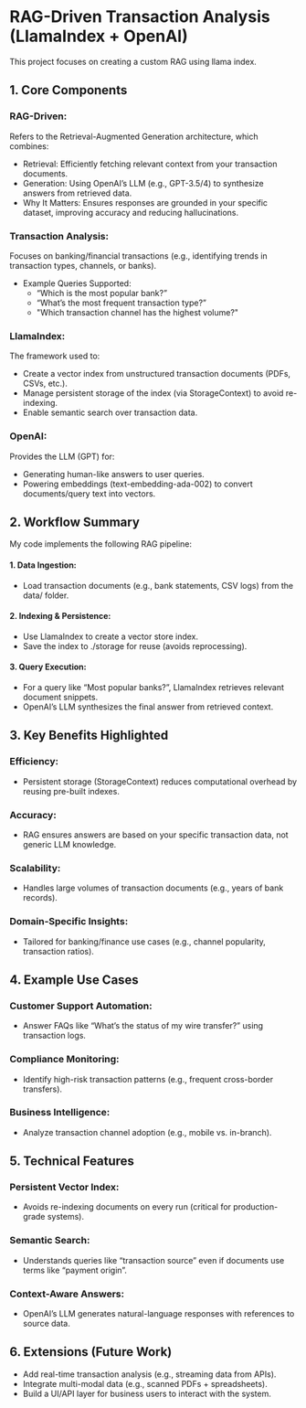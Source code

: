 # RAG-Driven Transaction Analysis (LlamaIndex + OpenAI)

This project focuses on creating a custom RAG using llama index.


## 1. Core Components
### RAG-Driven:
Refers to the Retrieval-Augmented Generation architecture, which combines: 
- Retrieval: Efficiently fetching relevant context from your transaction documents.
- Generation: Using OpenAI’s LLM (e.g., GPT-3.5/4) to synthesize answers from retrieved data.
- Why It Matters: Ensures responses are grounded in your specific dataset, improving accuracy and reducing hallucinations.

### Transaction Analysis:
Focuses on banking/financial transactions (e.g., identifying trends in transaction types, channels, or banks).

- Example Queries Supported:
    - “Which is the most popular bank?”
    - “What’s the most frequent transaction type?”
    - "Which transaction channel has the highest volume?"

### LlamaIndex:
The framework used to:

- Create a vector index from unstructured transaction documents (PDFs, CSVs, etc.).
- Manage persistent storage of the index (via StorageContext) to avoid re-indexing.
- Enable semantic search over transaction data.

### OpenAI:
Provides the LLM (GPT) for:
- Generating human-like answers to user queries.
- Powering embeddings (text-embedding-ada-002) to convert documents/query text into vectors.

## 2. Workflow Summary
My code implements the following RAG pipeline:

#### 1. Data Ingestion:

- Load transaction documents (e.g., bank statements, CSV logs) from the data/ folder.
#### 2. Indexing & Persistence:

- Use LlamaIndex to create a vector store index.
- Save the index to ./storage for reuse (avoids reprocessing).
#### 3. Query Execution:

- For a query like “Most popular banks?”, LlamaIndex retrieves relevant document snippets.
- OpenAI’s LLM synthesizes the final answer from retrieved context.

## 3. Key Benefits Highlighted
### Efficiency:
- Persistent storage (StorageContext) reduces computational overhead by reusing pre-built indexes.
### Accuracy:
- RAG ensures answers are based on your specific transaction data, not generic LLM knowledge.
### Scalability:
- Handles large volumes of transaction documents (e.g., years of bank records).
### Domain-Specific Insights:
- Tailored for banking/finance use cases (e.g., channel popularity, transaction ratios).

## 4. Example Use Cases
### Customer Support Automation:
- Answer FAQs like “What’s the status of my wire transfer?” using transaction logs.

### Compliance Monitoring:
- Identify high-risk transaction patterns (e.g., frequent cross-border transfers).

### Business Intelligence:
- Analyze transaction channel adoption (e.g., mobile vs. in-branch).

## 5. Technical Features
### Persistent Vector Index:
- Avoids re-indexing documents on every run (critical for production-grade systems).
### Semantic Search:
- Understands queries like “transaction source” even if documents use terms like “payment origin”.
### Context-Aware Answers:
- OpenAI’s LLM generates natural-language responses with references to source data.

## 6. Extensions (Future Work)
- Add real-time transaction analysis (e.g., streaming data from APIs).
- Integrate multi-modal data (e.g., scanned PDFs + spreadsheets).
- Build a UI/API layer for business users to interact with the system.
